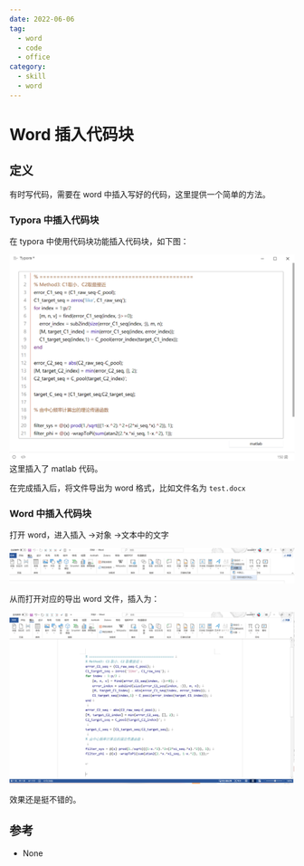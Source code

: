 ```yaml
---
date: 2022-06-06
tag:
  - word
  - code
  - office
category:
  - skill
  - word
---
```



# Word 插入代码块


## 定义

有时写代码，需要在 word 中插入写好的代码，这里提供一个简单的方法。

### Typora 中插入代码块

在 typora 中使用代码块功能插入代码块，如下图：

![Pasted image 20211228205802](./assets/Pasted-image-20211228205802.png)
这里插入了 matlab 代码。

在完成插入后，将文件导出为 word 格式，比如文件名为 `test.docx`

### Word 中插入代码块

打开 word，进入插入 ->对象 ->文本中的文字

![Pasted image 20211228205959](./assets/Pasted-image-20211228205959.png)

从而打开对应的导出 word 文件，插入为：

![Pasted image 20211228210041](./assets/Pasted-image-20211228210041.png)

效果还是挺不错的。

## 参考

- None
